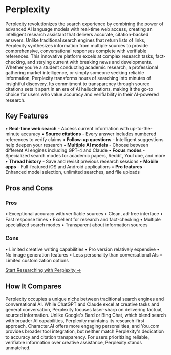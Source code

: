# Perplexity

Perplexity revolutionizes the search experience by combining the power of advanced AI language models with real-time web access, creating an intelligent research assistant that delivers accurate, citation-backed answers. Unlike traditional search engines that return lists of links, Perplexity synthesizes information from multiple sources to provide comprehensive, conversational responses complete with verifiable references. This innovative platform excels at complex research tasks, fact-checking, and staying current with breaking news and developments. Whether you're a student conducting academic research, a professional gathering market intelligence, or simply someone seeking reliable information, Perplexity transforms hours of searching into minutes of insightful discovery. Its commitment to transparency through source citations sets it apart in an era of AI hallucinations, making it the go-to choice for users who value accuracy and verifiability in their AI-powered research.

## Key Features

• **Real-time web search** - Access current information with up-to-the-minute accuracy
• **Source citations** - Every answer includes numbered references to verify claims
• **Follow-up questions** - Intelligent suggestions help deepen your research
• **Multiple AI models** - Choose between different AI engines including GPT-4 and Claude
• **Focus modes** - Specialized search modes for academic papers, Reddit, YouTube, and more
• **Thread history** - Save and revisit previous research sessions
• **Mobile apps** - Full-featured iOS and Android applications
• **Pro features** - Enhanced model selection, unlimited searches, and file uploads

## Pros and Cons

### Pros
• Exceptional accuracy with verifiable sources
• Clean, ad-free interface
• Fast response times
• Excellent for research and fact-checking
• Multiple specialized search modes
• Transparent about information sources

### Cons
• Limited creative writing capabilities
• Pro version relatively expensive
• No image generation features
• Less personality than conversational AIs
• Limited customization options

[Start Researching with Perplexity →](https://www.perplexity.ai)

## How It Compares

Perplexity occupies a unique niche between traditional search engines and conversational AI. While ChatGPT and Claude excel at creative tasks and general conversation, Perplexity focuses laser-sharp on delivering factual, sourced information. Unlike Google's Bard or Bing Chat, which blend search with broader AI capabilities, Perplexity maintains its research-first approach. Character.AI offers more engaging personalities, and You.com provides broader tool integration, but neither match Perplexity's dedication to accuracy and citation transparency. For users prioritizing reliable, verifiable information over creative assistance, Perplexity stands unmatched.